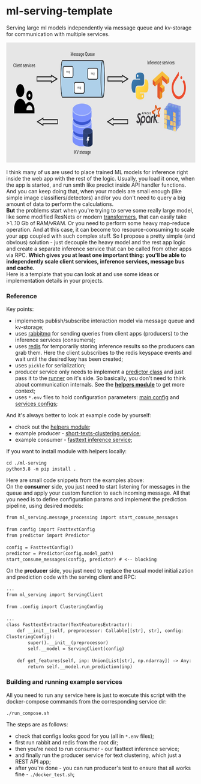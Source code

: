 # ml-serving-template  
Serving large ml models independently via message queue and kv-storage for communication with multiple services.  

<p align="center"> <img src="https://github.com/gasparian/ml-serving-template/blob/main/pics/logo3.jpg" height=320/> </p>  

I think many of us are used to place trained ML models for inference right inside the web app with the rest of the logic. Usually, you load it once, when the app is started, and run smth like predict inside API handler functions.  
And you can keep doing that, when your models are small enough (like simple image classifiers/detectors) and/or you don't need to query a big amount of data to perform the calculations.  
**But** the problems start when you're trying to serve some really large model, like some modified ResNets or modern [transformers](https://en.wikipedia.org/wiki/Transformer_(machine_learning_model)), that can easily take >1..10 Gb of RAM/vRAM. Or you need to perform some heavy map-reduce operation. And at this case, it can become too resource-consuming to scale your app coupled with such complex stuff.
So I propose a pretty simple (and obvious) solution - just decouple the heavy model and the rest app logic and create a separate inference service that can be called from other apps via RPC. **Which gives you at least one important thing: you'll be able to independently scale client services, inference services, message bus and cache.**  
Here is a template that you can look at and use some ideas or implementation details in your projects.  

### Reference  

Key points:  
 - implements publish/subscribe interaction model via message queue and kv-storage;  
 - uses [rabbitmq](https://www.rabbitmq.com/) for sending queries from client apps (producers) to the inference services (consumers);  
 - uses [redis](https://redis.io/) for temporarily storing inference results so the producers can grab them. Here the client subscribes to the redis keyspace events and wait until the desired key has been created;  
 - uses `pickle` for serialization;  
 - producer service only needs to implement a [predictor class](https://github.com/gasparian/ml-serving-template/blob/main/ml-serving/ml_serving/inference.py) and just pass it to the [runner](https://github.com/gasparian/ml-serving-template/blob/main/ml-serving/ml_serving/message_processing.py) on it's side. So basically, you don't need to think about communication internals. See the **[helpers module](https://github.com/gasparian/ml-serving-template/blob/main/ml-serving/ml_serving)** to get more context;  
 - uses `*.env` files to hold configuration parameters: [main config](https://github.com/gasparian/ml-serving-template/blob/main/variables.env) and [services configs](https://github.com/gasparian/ml-serving-template/blob/main/consumers/fasttext/variables.env);  

And it's always better to look at example code by yourself:  
 - check out the [helpers module](https://github.com/gasparian/ml-serving-template/blob/main/ml-serving/ml-serving);  
 - example producer - [short-texts-clustering service](https://github.com/gasparian/ml-serving-template/blob/main/producers/short-texts-clustering);  
 - example consumer - [fasttext inference service](https://github.com/gasparian/ml-serving-template/blob/main/consumers/fasttext);  

If you want to install module with helpers locally:  
```
cd ./ml-serving
python3.8 -m pip install .
```  
Here are small code snippets from the examples above:  
On the **consumer** side, you just need to start listening for messages in the queue and apply your custom function to each incoming message. All that you need is to define configuration params and implement the prediction pipeline, using desired models:  
```
from ml_serving.message_processing import start_consume_messages

from config import FasttextConfig
from predictor import Predictor

config = FasttextConfig()
predictor = Predictor(config.model_path)
start_consume_messages(config, predictor) # <-- blocking
```  

On the **producer** side, you just need to replace the usual model initialization and prediction code with the serving client and RPC:  
```
...
from ml_serving import ServingClient

from .config import ClusteringConfig

...
class FasttextExtractor(TextFeaturesExtractor):
    def __init__(self, preprocessor: Callable[[str], str], config: ClusteringConfig):
        super().__init__(preprocessor)
        self.__model = ServingClient(config)

    def get_features(self, inp: Union[List[str], np.ndarray]) -> Any:
        return self.__model.run_prediction(inp)
```  

### Building and running example services  

All you need to run any service here is just to execute this script with the docker-compose commands from the corresponding service dir:  
```
./run_compose.sh
```  
The steps are as follows:  
 - check that configs looks good for you (all in `*.env` files);  
 - first run rabbit and redis from the root dir;  
 - then you're need to run consumer - our fasttext inference service;  
 - and finally run the producer service for text clustering, which just a REST API app;  
 - after you're done - you can run producer's test to ensure that all works fine - `./docker_test.sh`;  
